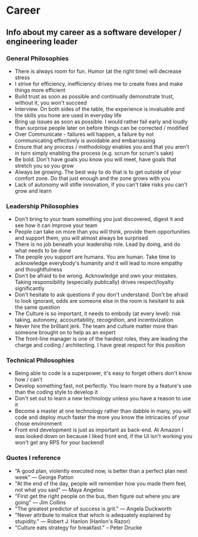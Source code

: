 # Career
## Info about my career as a software developer / engineering leader
### General Philosophies
- There is always room for fun.  Humor (at the right time) will decrease stress
- I strive for efficiency, inefficiency drives me to create fixes and make things more efficient
- Build trust as soon as possible and continually demonstrate trust, without it, you won't succeed
- Interview. On both sides of the table, the experience is invaluable and the skills you hone are used in everyday life
- Bring up issues as soon as possible.  I would rather fail early and loudly than surprise people later on before things can be corrected / modified
- Over Communicate - failures will happen, a failure by not communicating effectively is avoidable and embarrassing
- Ensure that any process / methodology enables you and that you aren't in turn simply enabling the process (e.g. scrum for scrum's sake)
- Be bold. Don't have goals you know you will meet, have goals that stretch you so you grow
- Always be growing. The best way to do that is to get outside of your comfort zone.  Do that just enough and the zone grows with you
- Lack of autonomy will stifle innovation, if you can't take risks you can't grow and learn

### Leadership Philosophies
- Don't bring to your team something you just discovered, digest it and see how it can improve your team
- People can take on more than you will think, provide them opportunities and support them, you will almost always be surprised
- There is no job beneath your leadership role.  Lead by doing, and do what needs to be done
- The people you support are humans.  You are human.  Take time to acknowledge everybody's humanity and it will lead to more empathy and thoughtfulness
- Don't be afraid to be wrong.  Acknowledge and own your mistakes.  Taking responsibility (especially publically) drives respect/loyalty significantly
- Don't hesitate to ask questions if you don't understand. Don't be afraid to look ignorant, odds are someone else in the room is hesitant to ask the same question
- The Culture is so important, it needs to embody (at every level): risk taking, autonomy, accountability, recognition, and incentivization
- Never hire the brilliant jerk. The team and culture matter more than someone brought on to help as an expert
- The front-line manager is one of the hardest roles, they are leading the charge and coding / architecting.  I have great respect for this position


### Technical Philosophies
- Being able to code is a superpower, it's easy to forget others don't know how / can't
- Develop something fast, not perfectly.  You learn more by a feature's use than the coding style to develop it
- Don't set out to learn a new technology unless you have a reason to use it
- Become a master at one technology rather than dabble in many, you will code and deploy much faster the more you know the intricacies of your chose environment
- Front end development is just as important as back-end. At Amazon I was looked down on because I liked front end, if the UI isn't working you won't get any RPS for your backend!

### Quotes I reference
- “A good plan, violently executed now, is better than a perfect plan next week” — George Patton
- "At the end of the day, people will remember how you made them feel, not what you said" — Maya Angelou
- "First get the right people on the bus, then figure out where you are going" — Jim Collins
- "The greatest predictor of success is grit." — Angela Duckworth
- "Never attribute to malice that which is adequately explained by stupidity." — Robert J. Hanlon (Hanlon's Razor)
- "Culture eats strategy for breakfast." – Peter Drucke


